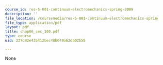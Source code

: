```yaml
---
course_id: res-6-001-continuum-electromechanics-spring-2009
description: ''
file_location: /coursemedia/res-6-001-continuum-electromechanics-spring-2009/227d82e43b412bec48b049a62da02b55_chap06_sec_100.pdf
file_type: application/pdf
layout: pdf
title: chap06_sec_100.pdf
type: course
uid: 227d82e43b412bec48b049a62da02b55

---
```

None